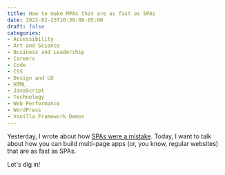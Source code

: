 ```yaml
---
title: How to make MPAs that are as fast as SPAs
date: 2022-02-23T10:30:00-05:00
draft: false
categories:
- Accessibility
- Art and Science
- Business and Leadership
- Careers
- Code
- CSS
- Design and UX
- HTML
- JavaScript
- Technology
- Web Performance
- WordPress
- Vanilla Framework Demos
---
```


Yesterday, I wrote about how [SPAs were a mistake](/spas-were-a-mistake/). Today, I want to talk about how you can build multi-page apps (or, you know, regular websites) that are as fast as SPAs.

Let's dig in!